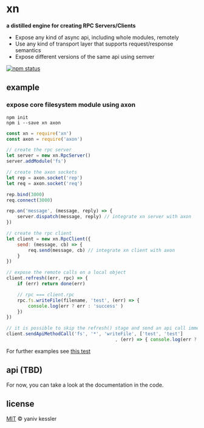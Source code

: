 # xn

**a distilled engine for creating RPC Servers/Clients**

- Expose any kind of async api, including whole modules, remotely
- Use any kind of transport layer that supports request/response semantics
- Expose different versions of the same api using semver

[![npm status](http://img.shields.io/npm/v/xn.svg?style=flat-square)](https://www.npmjs.org/package/xn) 

## example

### expose core filesystem module using axon
```
npm init
npm i --save xn axon
```

```js
const xn = require('xn')
const axon = require('axon')

// create the rpc server
let server = new xn.RpcServer()           
server.addModule('fs')

// create the axon sockets
let rep = axon.socket('rep')
let req = axon.socket('req')

rep.bind(3000)
req.connect(3000)

rep.on('message', (message, reply) => {
    server.dispatch(message, reply) // integrate xn server with axon
})

// create the rpc client
let client = new xn.RpcClient({
    send: (message, cb) => {
        req.send(message, cb) // integrate xn client with axon
    }
})

// expose the remote calls on a local object
client.refresh((err, rpc) => {
    if (err) return done(err)

    // rpc === client.rpc
    rpc.fs.writeFile(filename, 'test', (err) => {
        console.log(err ? err : 'success' )
    })
})

// it is possible to skip the refresh() stage and send an api call immediately:
client.sendApiMethodCall('fs', '*', 'writeFile', ['test', 'test']
                                        , (err) => { console.log(err ? err : 'success' )})
```
For further examples see [this test](/test/integration.test.js)

## api (TBD)
For now, you can take a look at the documentation in the code.

[//]: # (start marker for auto doc)

[//]: # (end marker for auto doc)

## license

[MIT](http://opensource.org/licenses/MIT) © yaniv kessler
